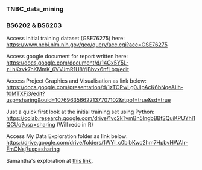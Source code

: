 ### TNBC_data_mining ###
### BS6202 & BS6203 ###


Access initial training dataset (GSE76275) here:
https://www.ncbi.nlm.nih.gov/geo/query/acc.cgi?acc=GSE76275


Access google document for report written here:
https://docs.google.com/document/d/14Gx5Y5L-zLhKzvk7nKMmK_6VVJmR1U8YjBbvx6nfLbg/edit

Access Project Graphics and Visualisation as link below:
https://docs.google.com/presentation/d/1zTOPwLg0JIpAcK6bNqeAIIh-f0MTXFj3/edit?usp=sharing&ouid=107696356622137707102&rtpof=true&sd=true

Just a quick first look at the initial training set using Python:
https://colab.research.google.com/drive/1vc2kTvmBn5lngbBBtSQuiKPUYhI1QCUq?usp=sharing
(Will redo in R)

Access My Data Exploration folder as link below:
https://drive.google.com/drive/folders/1WYI_c0blbKwc2hm7HpbvHWAIr-FmCNsj?usp=sharing


Samantha's exploration at [this link](https://rpubs.com/kjmkjm/950292).

